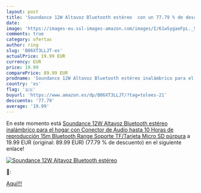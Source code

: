 ```yaml
---
layout: post
title: 'Soundance 12W Altavoz Bluetooth estéreo  con un 77.79 % de descuento'
date: 
image: 'https://images-eu.ssl-images-amazon.com/images/I/61wSygaeFpL._SL200_.jpg'
comments: true
category: ofertas
author: ring
slug: 'B06XT3LLJT-es'
actualPrice: 19.99 EUR
currency: EUR
price: 19.99
comparePrice: 89.99 EUR
prodname: 'Soundance 12W Altavoz Bluetooth estéreo inalámbrico para el hogar con Conector de Audio  hasta 10 Horas de reproducción 15m Bluetooth Range  Soporte TF/Tarjeta Micro SD  púrpura'
country: 'es'
flag: '🇪🇸'
buyurl: 'https://www.amazon.es/dp/B06XT3LLJT/?tag=tolees-21'
descuento: '77.79'
average: '19.99'
---
```


En este momento está [Soundance 12W Altavoz Bluetooth estéreo inalámbrico para el hogar con Conector de Audio  hasta 10 Horas de reproducción 15m Bluetooth Range  Soporte TF/Tarjeta Micro SD  púrpura](https://www.amazon.es/dp/B06XT3LLJT/?tag=tolees-21) a 19.99 EUR (original: 89.99 EUR) (77.79 %  de descuento) en el siguiente enlace!

[![Soundance 12W Altavoz Bluetooth estéreo ](https://images-eu.ssl-images-amazon.com/images/I/61wSygaeFpL._SL200_.jpg)](https://www.amazon.es/dp/B06XT3LLJT/?tag=tolees-21)

🔎:


[Aquí!!!](https://www.amazon.es/dp/B06XT3LLJT/?tag=tolees-21)
